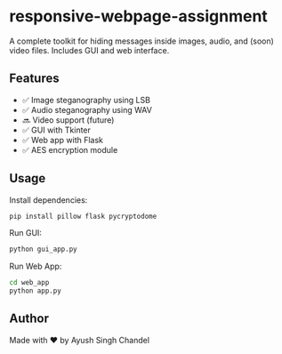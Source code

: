 # responsive-webpage-assignment
A complete toolkit for hiding messages inside images, audio, and (soon) video files. Includes GUI and web interface.

## Features
- ✅ Image steganography using LSB
- ✅ Audio steganography using WAV
- 🔜 Video support (future)
- ✅ GUI with Tkinter
- ✅ Web app with Flask
- ✅ AES encryption module

## Usage
Install dependencies:
```bash
pip install pillow flask pycryptodome
```

Run GUI:
```bash
python gui_app.py
```

Run Web App:
```bash
cd web_app
python app.py
```

## Author
Made with ❤️ by Ayush Singh Chandel
